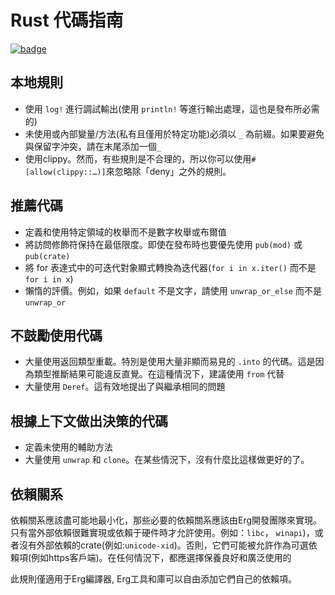 # Rust 代碼指南

[![badge](https://img.shields.io/endpoint.svg?url=https%3A%2F%2Fgezf7g7pd5.execute-api.ap-northeast-1.amazonaws.com%2Fdefault%2Fsource_up_to_date%3Fowner%3Derg-lang%26repos%3Derg%26ref%3Dmain%26path%3Ddoc/EN/dev_guide/rust_code_guideline.md%26commit_hash%3Dc1f43472c254e4c22f936b0f9157fc2ee3189697)](https://gezf7g7pd5.execute-api.ap-northeast-1.amazonaws.com/default/source_up_to_date?owner=erg-lang&repos=erg&ref=main&path=doc/EN/dev_guide/rust_code_guideline.md&commit_hash=c1f43472c254e4c22f936b0f9157fc2ee3189697)

## 本地規則

* 使用 `log!` 進行調試輸出(使用 `println!` 等進行輸出處理，這也是發布所必需的)
* 未使用或內部變量/方法(私有且僅用於特定功能)必須以 `_` 為前綴。如果要避免與保留字沖突，請在末尾添加一個`_`
* 使用clippy。然而，有些規則是不合理的，所以你可以使用`#[allow(clippy::…)]`來忽略除「deny」之外的規則。

## 推薦代碼

* 定義和使用特定領域的枚舉而不是數字枚舉或布爾值
* 將訪問修飾符保持在最低限度。即使在發布時也要優先使用 `pub(mod)` 或 `pub(crate)`
* 將 for 表達式中的可迭代對象顯式轉換為迭代器(`for i in x.iter()` 而不是 `for i in x`)
* 懶惰的評價。例如，如果 `default` 不是文字，請使用 `unwrap_or_else` 而不是 `unwrap_or`

## 不鼓勵使用代碼

* 大量使用返回類型重載。特別是使用大量非顯而易見的 `.into` 的代碼。這是因為類型推斷結果可能違反直覺。在這種情況下，建議使用 `from` 代替
* 大量使用 `Deref`。這有效地提出了與繼承相同的問題

## 根據上下文做出決策的代碼

* 定義未使用的輔助方法
* 大量使用 `unwrap` 和 `clone`。在某些情況下，沒有什麼比這樣做更好的了。

## 依賴關系

依賴關系應該盡可能地最小化，那些必要的依賴關系應該由Erg開發團隊來實現。只有當外部依賴很難實現或依賴于硬件時才允許使用。例如：`libc`， `winapi`)，或者沒有外部依賴的crate(例如:`unicode-xid`)。否則，它們可能被允許作為可選依賴項(例如https客戶端)。在任何情況下，都應選擇保養良好和廣泛使用的

此規則僅適用于Erg編譯器, Erg工具和庫可以自由添加它們自己的依賴項。
